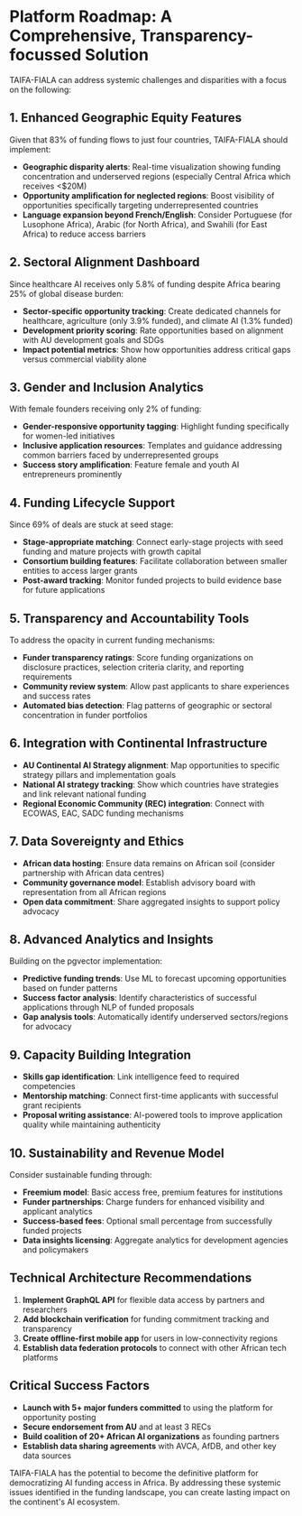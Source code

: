 # Platform Roadmap: A Comprehensive, Transparency-focussed Solution

TAIFA-FIALA can address systemic challenges and disparities with a focus on the following:

## 1. **Enhanced Geographic Equity Features**

Given that 83% of funding flows to just four countries, TAIFA-FIALA should implement:

- **Geographic disparity alerts**: Real-time visualization showing funding concentration and underserved regions (especially Central Africa which receives <$20M)
- **Opportunity amplification for neglected regions**: Boost visibility of opportunities specifically targeting underrepresented countries
- **Language expansion beyond French/English**: Consider Portuguese (for Lusophone Africa), Arabic (for North Africa), and Swahili (for East Africa) to reduce access barriers

## 2. **Sectoral Alignment Dashboard**

Since healthcare AI receives only 5.8% of funding despite Africa bearing 25% of global disease burden:

- **Sector-specific opportunity tracking**: Create dedicated channels for healthcare, agriculture (only 3.9% funded), and climate AI (1.3% funded)
- **Development priority scoring**: Rate opportunities based on alignment with AU development goals and SDGs
- **Impact potential metrics**: Show how opportunities address critical gaps versus commercial viability alone

## 3. **Gender and Inclusion Analytics**

With female founders receiving only 2% of funding:

- **Gender-responsive opportunity tagging**: Highlight funding specifically for women-led initiatives
- **Inclusive application resources**: Templates and guidance addressing common barriers faced by underrepresented groups
- **Success story amplification**: Feature female and youth AI entrepreneurs prominently

## 4. **Funding Lifecycle Support**

Since 69% of deals are stuck at seed stage:

- **Stage-appropriate matching**: Connect early-stage projects with seed funding and mature projects with growth capital
- **Consortium building features**: Facilitate collaboration between smaller entities to access larger grants
- **Post-award tracking**: Monitor funded projects to build evidence base for future applications

## 5. **Transparency and Accountability Tools**

To address the opacity in current funding mechanisms:

- **Funder transparency ratings**: Score funding organizations on disclosure practices, selection criteria clarity, and reporting requirements
- **Community review system**: Allow past applicants to share experiences and success rates
- **Automated bias detection**: Flag patterns of geographic or sectoral concentration in funder portfolios

## 6. **Integration with Continental Infrastructure**

- **AU Continental AI Strategy alignment**: Map opportunities to specific strategy pillars and implementation goals
- **National AI strategy tracking**: Show which countries have strategies and link relevant national funding
- **Regional Economic Community (REC) integration**: Connect with ECOWAS, EAC, SADC funding mechanisms

## 7. **Data Sovereignty and Ethics**

- **African data hosting**: Ensure data remains on African soil (consider partnership with African data centres)
- **Community governance model**: Establish advisory board with representation from all African regions
- **Open data commitment**: Share aggregated insights to support policy advocacy

## 8. **Advanced Analytics and Insights**

Building on the pgvector implementation:

- **Predictive funding trends**: Use ML to forecast upcoming opportunities based on funder patterns
- **Success factor analysis**: Identify characteristics of successful applications through NLP of funded proposals
- **Gap analysis tools**: Automatically identify underserved sectors/regions for advocacy

## 9. **Capacity Building Integration**

- **Skills gap identification**: Link intelligence feed to required competencies
- **Mentorship matching**: Connect first-time applicants with successful grant recipients
- **Proposal writing assistance**: AI-powered tools to improve application quality while maintaining authenticity

## 10. **Sustainability and Revenue Model**

Consider sustainable funding through:

- **Freemium model**: Basic access free, premium features for institutions
- **Funder partnerships**: Charge funders for enhanced visibility and applicant analytics
- **Success-based fees**: Optional small percentage from successfully funded projects
- **Data insights licensing**: Aggregate analytics for development agencies and policymakers

## Technical Architecture Recommendations

1. **Implement GraphQL API** for flexible data access by partners and researchers
2. **Add blockchain verification** for funding commitment tracking and transparency
3. **Create offline-first mobile app** for users in low-connectivity regions
4. **Establish data federation protocols** to connect with other African tech platforms

## Critical Success Factors

- **Launch with 5+ major funders committed** to using the platform for opportunity posting
- **Secure endorsement from AU** and at least 3 RECs
- **Build coalition of 20+ African AI organizations** as founding partners
- **Establish data sharing agreements** with AVCA, AfDB, and other key data sources

TAIFA-FIALA has the potential to become the definitive platform for democratizing AI funding access in Africa. By addressing these systemic issues identified in the funding landscape, you can create lasting impact on the continent's AI ecosystem.